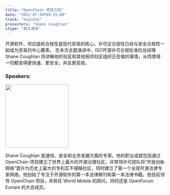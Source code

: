 ```yaml
---
title: "OpenChain 项目介绍"
date: "2022-07-30T09:55:00" 
track: "keynote"
presenters: "Shane Coughlan"
stype: "英文演讲"
---
```

开源软件、供应链和合规性是现代贸易的核心。许可证合规性已经与安全合规性一起成为贸易的中心要素。 在本次主题演讲中，ISO开源许可合规标准的总经理 Shane Coughlan 将讲解他的社区和其他相邻社区组织正在做的事情，从而使得一切都变得更快速、更安全，并且更高效。

### Speakers: 
<img src="images/speaker/2000.png" width="200" />
<br>

Shane Coughlan 是通信、安全和业务发展方面的专家。他的职业成就包括通过 OpenChain 项目建立了世界上最大的开源治理社区，并带领许可团队将“开放创新网络”晋升为历史上最大的专利互不侵略社区，同时建立了第一个全球开源法律专家网络。他创始了专注于开源软件的第一本法律期刊和第一本法律书籍。他目前领导 OpenChain 项目，并担任 World Mobile 的顾问，同时还是 OpenForum Europe 的大会成员。
